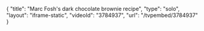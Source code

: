 {
    "title": "Marc Fosh's dark chocolate brownie recipe",
    "type": "solo",
    "layout": "iframe-static",
    "videoId": "3784937",
    "url": "\/tvpembed\/3784937"
}